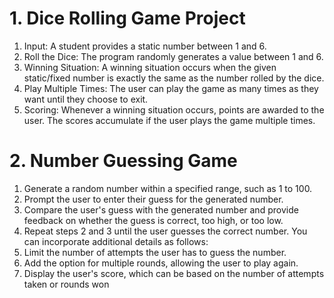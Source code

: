# 1. Dice Rolling Game Project
1. Input: A student provides a static number between 1 and 6.
2. Roll the Dice: The program randomly generates a value between 1 and 6.
3. Winning Situation: A winning situation occurs when the given static/fixed number is exactly the same as the number rolled by the dice.
4. Play Multiple Times: The user can play the game as many times as they want until they choose to exit.
5. Scoring: Whenever a winning situation occurs, points are awarded to the user.
            The scores accumulate if the user plays the game multiple times.

# 2. Number Guessing Game

1. Generate a random number within a specified range, such as 1 to 100.
2. Prompt the user to enter their guess for the generated number.
3. Compare the user's guess with the generated number and provide feedback on whether the guess is correct, too high, or too low.
4. Repeat steps 2 and 3 until the user guesses the correct number. You can incorporate additional details as follows:
5. Limit the number of attempts the user has to guess the number.
6. Add the option for multiple rounds, allowing the user to play again.
7. Display the user's score, which can be based on the number of attempts taken or rounds won

